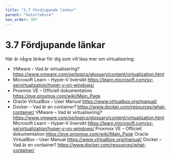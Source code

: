 ```yaml
---
title: "3.7 Fördjupande länkar"
parent: "Datorteknik"
nav_order: 307
---
```


# 3.7 Fördjupande länkar

Här är några länkar för dig som vill läsa mer om virtualisering:
- VMware – Vad är virtualisering? https://www.vmware.com/se/topics/glossary/content/virtualization.html
- Microsoft Learn – Hyper-V översikt https://learn.microsoft.com/sv-se/virtualization/hyper-v-on-windows/
- Proxmox VE – Officiell dokumentation https://pve.proxmox.com/wiki/Main_Page
- Oracle VirtualBox – User Manual https://www.virtualbox.org/manual/
- Docker – Vad är en container? https://www.docker.com/resources/what-container/
VMware – Vad är virtualisering? https://www.vmware.com/se/topics/glossary/content/virtualization.html
Microsoft Learn – Hyper-V översikt https://learn.microsoft.com/sv-se/virtualization/hyper-v-on-windows/
Proxmox VE – Officiell dokumentation https://pve.proxmox.com/wiki/Main_Page
Oracle VirtualBox – User Manual https://www.virtualbox.org/manual/
Docker – Vad är en container? https://www.docker.com/resources/what-container/
